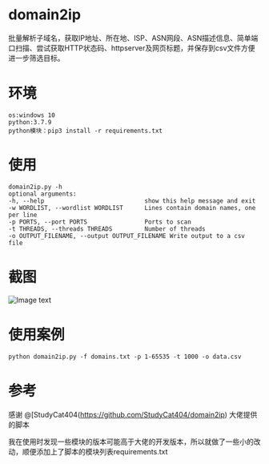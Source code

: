 
# domain2ip

批量解析子域名，获取IP地址、所在地、ISP、ASN网段、ASN描述信息、简单端口扫描、尝试获取HTTP状态码、httpserver及网页标题，并保存到csv文件方便进一步筛选目标。  

# 环境
~~~
os:windows 10
python:3.7.9
python模块：pip3 install -r requirements.txt
~~~
# 使用
~~~
domain2ip.py -h  
optional arguments:  
-h, --help                            show this help message and exit  
-w WORDLIST, --wordlist WORDLIST      Lines contain domain names, one per line  
-p PORTS, --port PORTS                Ports to scan  
-t THREADS, --threads THREADS         Number of threads  
-o OUTPUT_FILENAME, --output OUTPUT_FILENAME Write output to a csv file  
~~~

# 截图
 ![Image text](https://github.com/telllpu/domain2ip/blob/master/Capture.PNG)

# 使用案例
~~~
python domain2ip.py -f domains.txt -p 1-65535 -t 1000 -o data.csv
~~~
# 参考
感谢 @[StudyCat404(https://github.com/StudyCat404/domain2ip) 大佬提供的脚本

我在使用时发现一些模块的版本可能高于大佬的开发版本，所以就做了一些小的改动，顺便添加上了脚本的模块列表requirements.txt
